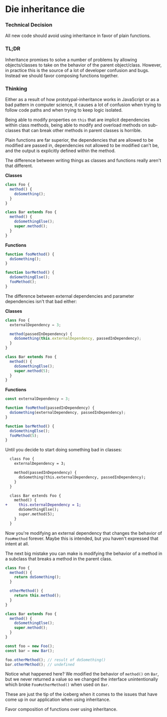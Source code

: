 # Die inheritance die

### Technical Decision

All new code should avoid using inheritance in favor of plain functions.

### TL;DR

Inheritance promises to solve a number of problems by allowing objects/classes
to take on the behavior of the parent object/class. However, in practice this
is the source of a lot of developer confusion and bugs. Instead we should favor
composing functions together.

### Thinking

Either as a result of how prototypal-inheritance works in JavaScript or as a
bad pattern in computer science, it causes a lot of confusion when trying to
follow code paths and when trying to keep logic isolated.

Being able to modify properties on `this` that are implicit dependencies within
class methods, being able to modify and overload methods on sub-classes that
can break other methods in parent classes is horrible.

Plain functions are far superior, the dependencies that are allowed to be
modified are passed in, dependencies not allowed to be modified can't be, and
the output is explicitly defined within the method.

The difference between writing things as classes and functions really aren't
that different.

**Classes**

```js
class Foo {
  method() {
    doSomething();
  }
}

class Bar extends Foo {
  method() {
    doSomethingElse();
    super.method();
  }
}
```

**Functions**

```js
function fooMethod() {
  doSomething();
}

function barMethod() {
  doSomethingElse();
  fooMethod();
}
```

The difference between external dependencies and parameter dependencies isn't
that bad either:

**Classes**

```js
class Foo {
  externalDependency = 3;

  method(passedInDependency) {
    doSomething(this.externalDependency, passedInDependency);
  }
}

class Bar extends Foo {
  method() {
    doSomethingElse();
    super.method(5);
  }
}
```

**Functions**

```js
const externalDependency = 3;

function fooMethod(passedInDependency) {
  doSomething(externalDependency, passedInDependency);
}

function barMethod() {
  doSomethingElse();
  fooMethod(5);
}
```

Until you decide to start doing something bad in classes:

```diff
  class Foo {
    externalDependency = 3;

    method(passedInDependency) {
      doSomething(this.externalDependency, passedInDependency);
    }
  }

  class Bar extends Foo {
    method() {
+     this.externalDependency = 1;
      doSomethingElse();
      super.method(5);
    }
  }
```

Now you're modifying an external dependency that changes the behavior of
`Foo#method` forever. Maybe this is intended, but you haven't expressed that
intent at all.

The next big mistake you can make is modifying the behavior of a method in a
subclass that breaks a method in the parent class.

```js
class Foo {
  method() {
    return doSomething();
  }

  otherMethod() {
    return this.method();
  }
}

class Bar extends Foo {
  method() {
    doSomethingElse();
    super.method();
  }
}

const foo = new Foo();
const bar = new Bar();

foo.otherMethod(); // result of doSomething()
bar.otherMethod(); // undefined
```

Notice what happened here? We modified the behavior of `method()` on `Bar`, but
we never returned a value so we changed the interface unintentionally which
broke `Foo#otherMethod()` when used on `Bar`.

These are just the tip of the iceberg when it comes to the issues that have
come up in our application when using inheritance.

Favor composition of functions over using inheritance.
